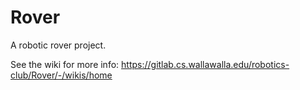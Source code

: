 # Rover

A robotic rover project.

See the wiki for more info: https://gitlab.cs.wallawalla.edu/robotics-club/Rover/-/wikis/home